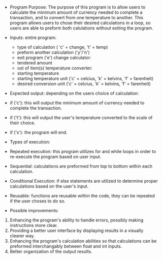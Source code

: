 - Program Purpose: 
The purpose of this program is to allow users to calculate the minimum amount of currency needed to complete a transaction, and to convert from one temperature to another. This program allows users to chose their desired calculations in a loop, so users are able to preform both calulations without exiting the program. 

- Inputs: 
entire program:
  - type of calculation ( 'c' = change, 't' = temp)
  - preform another calculation ('y'/'n')
  - exit program ('e')
change calculator: 
  -  tendered amount
  -  ost of item(s)
temperature converter: 
  -  starting temperature 
  -  starting temperature unit ('c' = celcius, 'k' = kelvins, 'f' = farenheit)
  -  desired conversion unit ('c' = celcius, 'k' = kelvins, 'f' = farenheit)

- Expected output: 
depending on the users choice of calculation: 
- if ('c'): this will output the minimum amount of currency needed to complete the transaction. 
- if ('t'): this will output the user's temperature converted to the scale of their choice. 
- if ('s'): the program will end. 

- Types of execution: 
- Repeated execution: this program utilizes for and while loops in order to re-execute the program based on user input.
- Sequential: calculations are preformed from top to bottom within each calculation.
- Conditional Execution: if else statements are utilized to determine proper calculations based on the user's input. 
- Reusable: functions are reusable within the code, they can be repeated if the user choses to do so. 

- Possible improvements: 
1. Enhancing the program's ability to handle errors, possibly making instructions more clear.
2. Providing a better user interface by displaying results in a visually clearer way.
3. Enhancing the program's calculation abilities so that calculations can be preformed interchangably between float and int inputs.
4. Better organization of the output results. 



    
